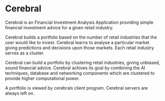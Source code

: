 Cerebral
========


Cerebral is an Financial Investment Analysis Application providing simple financial investment advice for a given retail industry.

Cerebral builds a portfolio based on the number of retail industries that the user would like to invest. Cerebral learns to analyse a particular market giving predictions and decisions upon those markets. Each retail industry serves as a cluster.

Cerebral can build a portfolio by clustering retail industries, giving unbiased, sound financial advice. Cerebral achives its goal by combining the AI techniques, database and networking components which are clustered to provide higher computational power. 

A portfolio is viewed by cerebrals client program. Cerebral servers are always left on.
